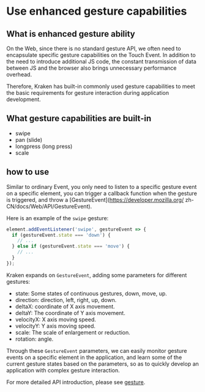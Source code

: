 # Use enhanced gesture capabilities

## What is enhanced gesture ability

On the Web, since there is no standard gesture API, we often need to encapsulate specific gesture capabilities on the Touch Event. In addition to the need to introduce additional JS code, the constant transmission of data between JS and the browser also brings unnecessary performance overhead.

Therefore, Kraken has built-in commonly used gesture capabilities to meet the basic requirements for gesture interaction during application development.

## What gesture capabilities are built-in

- swipe
- pan (slide)
- longpress (long press)
- scale

## how to use

Similar to ordinary Event, you only need to listen to a specific gesture event on a specific element, you can trigger a callback function when the gesture is triggered, and throw a [GestureEvent](https://developer.mozilla.org/ zh-CN/docs/Web/API/GestureEvent).

Here is an example of the `swipe` gesture:

```js
element.addEventListener('swipe', gestureEvent => {
  if (gestureEvent.state === 'down') {
    // ...
  } else if (gestureEvent.state === 'move') {
    // ...
  }
});
```

Kraken expands on `GestureEvent`, adding some parameters for different gestures:

- state: Some states of continuous gestures, down, move, up.
- direction: direction, left, right, up, down.
- deltaX: coordinate of X axis movement.
- deltaY: The coordinate of Y axis movement.
- velocityX: X axis moving speed.
- velocityY: Y axis moving speed.
- scale: The scale of enlargement or reduction.
- rotation: angle.

Through these `GestureEvent` parameters, we can easily monitor gesture events on a specific element in the application, and learn some of the current gesture states based on the parameters, so as to quickly develop an application with complex gesture interaction.

For more detailed API introduction, please see [gesture](/en-US/api/enhancement/gesture).
